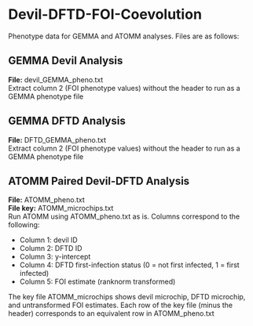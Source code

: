# Devil-DFTD-FOI-Coevolution
Phenotype data for GEMMA and ATOMM analyses. Files are as follows:

<h2>GEMMA Devil Analysis</h2>
<b>File:</b> devil_GEMMA_pheno.txt<br />
Extract column 2 (FOI phenotype values) without the header to run as a GEMMA phenotype file

<h2>GEMMA DFTD Analysis</h2>
<b>File:</b> DFTD_GEMMA_pheno.txt<br />
Extract column 2 (FOI phenotype values) without the header to run as a GEMMA phenotype file

<h2>ATOMM Paired Devil-DFTD Analysis</h2>
<b>File:</b> ATOMM_pheno.txt<br />
<b>File key:</b> ATOMM_microchips.txt<br />
Run ATOMM using ATOMM_pheno.txt as is. Columns correspond to the following:<br />
<ul>
<li>Column 1: devil ID</li>
<li>Column 2: DFTD ID</li>
<li>Column 3: y-intercept</li>
<li>Column 4: DFTD first-infection status (0 = not first infected, 1 = first infected)</li>
<li>Column 5: FOI estimate (ranknorm transformed)</li>
</ul>

The key file ATOMM_microchips shows devil microchip, DFTD microchip, and untransformed FOI estimates. Each row of the key file (minus the header) corresponds to an equivalent row in ATOMM_pheno.txt
